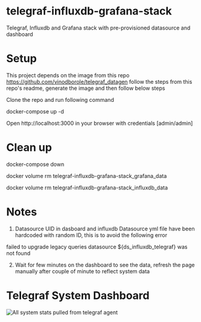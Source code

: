 # telegraf-influxdb-grafana-stack
Telegraf, Influxdb and Grafana stack with pre-provisioned datasource and dashboard

# Setup

This project depends on the image from this repo https://github.com/vinodborole/telegraf_datagen follow the steps from this repo's readme, generate the image and then follow below steps

Clone the repo and run following command

docker-compose up -d

Open http://localhost:3000 in your browser with credentials [admin/admin]


# Clean up
docker-compose down

docker volume rm telegraf-influxdb-grafana-stack_grafana_data

docker volume rm telegraf-influxdb-grafana-stack_influxdb_data



# Notes

1. Datasource UID in dasboard and influxdb Datasource yml file have been hardcoded with random ID, this is to avoid the following error

failed to upgrade legacy queries datasource ${ds_influxdb_telegraf} was not found

2. Wait for few minutes on the dashboard to see the data, refresh the page manually after couple of minute to reflect system data


# Telegraf System Dashboard

![All system stats pulled from telegraf agent](/telegraf-system-dashboard.png "Telegraf System Dashboard")
